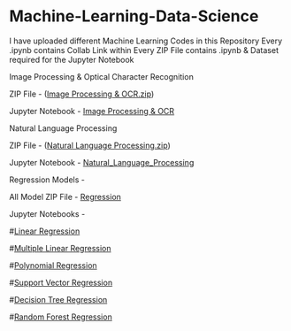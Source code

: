 # Machine-Learning-Data-Science

I have uploaded different Machine Learning Codes in this Repository
Every .ipynb contains Collab Link within
Every ZIP File contains .ipynb & Dataset required for the Jupyter Notebook
        
Image Processing & Optical Character Recognition

ZIP File - ([Image Processing & OCR.zip](https://github.com/Paarthh2812/Machine-Learning-Python/blob/ce9e472dbacf897749f40433358e9e4eb3a2fa8a/Image%20Processing%20&%20OCR.zip))			

Jupyter Notebook - [Image Processing & OCR](Image_Processing_&_OCR.ipynb)
                                                
Natural Language Processing

ZIP File - ([Natural Language Processing.zip](https://github.com/Paarthh2812/Machine-Learning-Python/blob/ce9e472dbacf897749f40433358e9e4eb3a2fa8a/Natural%20Language%20Processing.zip))

Jupyter Notebook - [Natural_Language_Processing](Natural_Language_Processing.ipynb)

Regression Models - 

All Model ZIP File - [Regression](https://github.com/Paarthh2812/Machine-Learning-Python/blob/f973fe1b21d2bd974ce8325cf4f7be9f3c6715a9/Regression.zip)

Jupyter Notebooks - 

#[Linear Regression](https://github.com/Paarthh2812/Machine-Learning-Python/blob/f973fe1b21d2bd974ce8325cf4f7be9f3c6715a9/Simple_Linear_Regression.ipynb)

#[Multiple Linear Regression](https://github.com/Paarthh2812/Machine-Learning-Python/blob/f973fe1b21d2bd974ce8325cf4f7be9f3c6715a9/Multiple_Linear_Regression.ipynb)

#[Polynomial Regression](https://github.com/Paarthh2812/Machine-Learning-Python/blob/f973fe1b21d2bd974ce8325cf4f7be9f3c6715a9/Polynomial_Regression.ipynb)

#[Support Vector Regression](https://github.com/Paarthh2812/Machine-Learning-Python/blob/f973fe1b21d2bd974ce8325cf4f7be9f3c6715a9/Support_Vector_Regression.ipynb)

#[Decision Tree Regression](https://github.com/Paarthh2812/Machine-Learning-Python/blob/f973fe1b21d2bd974ce8325cf4f7be9f3c6715a9/Decision_Tree_Regression.ipynb)

#[Random Forest Regression](https://github.com/Paarthh2812/Machine-Learning-Python/blob/f973fe1b21d2bd974ce8325cf4f7be9f3c6715a9/Random_Forest_Regression.ipynb)

